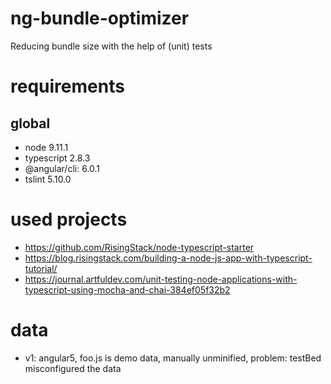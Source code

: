 # ng-bundle-optimizer
Reducing bundle size with the help of (unit) tests


# requirements
## global

* node 9.11.1
* typescript 2.8.3
* @angular/cli: 6.0.1
* tslint 5.10.0



# used projects
* https://github.com/RisingStack/node-typescript-starter
* https://blog.risingstack.com/building-a-node-js-app-with-typescript-tutorial/
* https://journal.artfuldev.com/unit-testing-node-applications-with-typescript-using-mocha-and-chai-384ef05f32b2

# data

* v1: angular5, foo.js is demo data, manually unminified, problem: testBed misconfigured the data